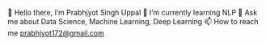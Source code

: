 👋 Hello there, I’m Prabhjyot Singh Uppal
🌱 I’m currently learning NLP
💬 Ask me about Data Science, Machine Learning, Deep Learning
📫 How to reach me prabhjyot172@gmail.com
